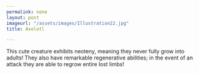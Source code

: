 ```yaml
---
permalink: none
layout: post
imageurl: "/assets/images/Illustration22.jpg"
title: Axolotl

---
```


This cute creature exhibits neoteny, meaning they never fully grow into adults! They also have remarkable regenerative abilities; in the event of an attack they are able to regrow entire lost limbs!
